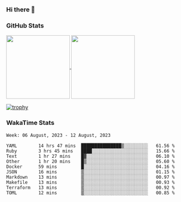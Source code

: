 ### Hi there 👋

### GitHub Stats

<a href="https://github.com/anuraghazra/github-readme-stats">
  <img align="center" height="170px" src="https://github-readme-stats.vercel.app/api/top-langs/?username=tksfjt1024&layout=compact&count_private=true&show_icons=true&show_icons=true&theme=graywhite" />
</a>
<a href="https://github.com/anuraghazra/github-readme-stats">
  <img align="center" height="170px" src="https://github-readme-stats.vercel.app/api?username=tksfjt1024&count_private=true&show_icons=true&show_icons=true&theme=graywhite" />
</a>

[![trophy](https://github-profile-trophy.vercel.app/?username=tksfjt1024)](https://github.com/ryo-ma/github-profile-trophy)

### WakaTime Stats

<!--START_SECTION:waka-->
```text
Week: 06 August, 2023 - 12 August, 2023

YAML        14 hrs 47 mins  ███████████████▒░░░░░░░░░   61.56 % 
Ruby        3 hrs 45 mins   ████░░░░░░░░░░░░░░░░░░░░░   15.66 % 
Text        1 hr 27 mins    █▓░░░░░░░░░░░░░░░░░░░░░░░   06.10 % 
Other       1 hr 20 mins    █▒░░░░░░░░░░░░░░░░░░░░░░░   05.60 % 
Docker      59 mins         █░░░░░░░░░░░░░░░░░░░░░░░░   04.16 % 
JSON        16 mins         ▒░░░░░░░░░░░░░░░░░░░░░░░░   01.15 % 
Markdown    13 mins         ▒░░░░░░░░░░░░░░░░░░░░░░░░   00.97 % 
Makefile    13 mins         ▒░░░░░░░░░░░░░░░░░░░░░░░░   00.93 % 
Terraform   13 mins         ▒░░░░░░░░░░░░░░░░░░░░░░░░   00.92 % 
TOML        12 mins         ▒░░░░░░░░░░░░░░░░░░░░░░░░   00.85 % 
```
<!--END_SECTION:waka-->
